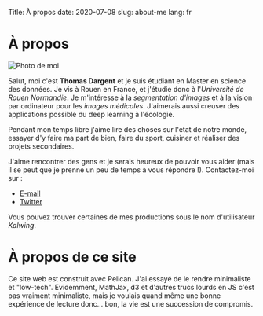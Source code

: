 Title: À propos
date: 2020-07-08
slug: about-me
lang: fr

# À propos

<img alt="Photo de moi" src="{static}/img/profile.jpg" class="side-pic">

Salut, moi c'est **Thomas Dargent** et je suis étudiant en Master en science des données. Je vis à Rouen en France, et j'étudie donc à l'*Université de Rouen Normandie*.
Je m'intéresse à la *segmentation d'images* et à la vision par ordinateur pour les *images médicales*. J'aimerais aussi creuser des applications possible du deep learning à l'écologie.

Pendant mon temps libre j'aime lire des choses sur l'etat de notre monde, essayer d'y faire ma part de bien, faire du sport, cuisiner et réaliser des projets secondaires.

J'aime rencontrer des gens et je serais heureux de pouvoir vous aider (mais il se peut que je prenne un peu de temps à vous répondre !). Contactez-moi sur :  

* [E-mail](mailto:thomas.dargent@etu.univ-rouen.fr)
* [Twitter](https://twitter.com/dargent_t)

Vous pouvez trouver certaines de mes productions sous le nom d'utilisateur *Kalwing*.

# À propos de ce site
Ce site web est construit avec Pelican. J'ai essayé de le rendre minimaliste et "low-tech". Evidemment, MathJax, d3 et d'autres trucs lourds en JS c'est pas vraiment minimaliste, mais je voulais quand même une bonne expérience de lecture donc... bon, la vie est une succession de compromis.
